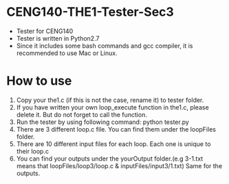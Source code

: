 # CENG140-THE1-Tester-Sec3

* Tester for CENG140 
* Tester is written in Python2.7
* Since it includes some bash commands and gcc compiler, it is recommended to use Mac or Linux.

# How to use

1) Copy your the1.c (if this is not the case, rename it) to tester folder.
2) If you have written your own loop_execute function in the1.c, please delete it. But do not forget to call the function.
3) Run the tester by using following command: python tester.py
3) There are 3 different loop.c file. You can find them under the loopFiles folder.
4) There are 10 different input files for each loop. Each one is unique to their loop.c
5) You can find your outputs under the yourOutput folder.(e.g 3-1.txt means that loopFiles/loop3/loop.c & inputFiles/input3/1.txt) Same for the outputs.

